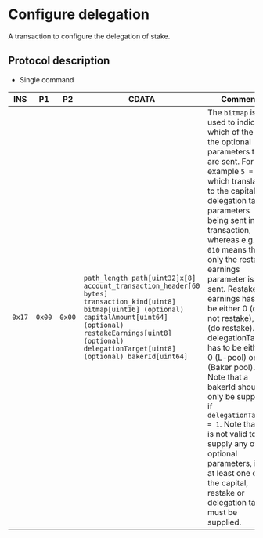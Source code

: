 # Configure delegation

A transaction to configure the delegation of stake.

## Protocol description

* Single command

INS | P1 | P2 | CDATA | Comment |
|----|--------|-----|-------------|----|
| `0x17` | `0x00` | `0x00` | `path_length path[uint32]x[8] account_transaction_header[60 bytes] transaction_kind[uint8] bitmap[uint16] (optional) capitalAmount[uint64] (optional) restakeEarnings[uint8] (optional) delegationTarget[uint8] (optional) bakerId[uint64]` | The `bitmap` is used to indicate which of the of the optional parameters that are sent. For example `5 = 101`, which translates to the capital and delegation target parameters being sent in the transaction, whereas e.g. `2 = 010` means that only the restake earnings parameter is sent. Restake earnings has to be either 0 (do not restake), or 1 (do restake). The delegationTarget has to be either 0 (L-pool) or 1 (Baker pool). Note that a bakerId should only be supplied if `delegationTarget = 1`. Note that it is not valid to not supply any of the optional parameters, i.e. at least one of the capital, restake or delegation target must be supplied.|
